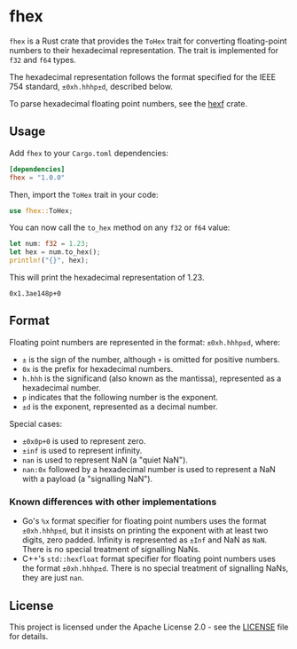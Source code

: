 # fhex

`fhex` is a Rust crate that provides the `ToHex` trait for converting floating-point numbers to their hexadecimal representation. The trait is implemented for `f32` and `f64` types.

The hexadecimal representation follows the format specified for the IEEE 754 standard, `±0xh.hhhp±d`, described below.

To parse hexadecimal floating point numbers, see the [hexf](https://crates.io/crates/hexf) crate.

## Usage

Add `fhex` to your `Cargo.toml` dependencies:

```toml
[dependencies]
fhex = "1.0.0"
```

Then, import the `ToHex` trait in your code:

```rust
use fhex::ToHex;
```

You can now call the `to_hex` method on any `f32` or `f64` value:

```rust
let num: f32 = 1.23;
let hex = num.to_hex();
println!("{}", hex);
```

This will print the hexadecimal representation of 1.23.

```
0x1.3ae148p+0
```

## Format

Floating point numbers are represented in the format: `±0xh.hhhp±d`, where:

* `±` is the sign of the number, although `+` is omitted for positive numbers.
* `0x` is the prefix for hexadecimal numbers.
* `h.hhh` is the significand (also known as the mantissa), represented as a hexadecimal number.
* `p` indicates that the following number is the exponent.
* `±d` is the exponent, represented as a decimal number.

Special cases:

* `±0x0p+0` is used to represent zero.
* `±inf` is used to represent infinity.
* `nan` is used to represent NaN (a "quiet NaN").
* `nan:0x` followed by a hexadecimal number is used to represent a NaN with a payload (a "signalling NaN").

### Known differences with other implementations

* Go's `%x` format specifier for floating point numbers uses the format `±0xh.hhhp±d`, but it insists on printing the exponent with at least two digits, zero padded. Infinity is represented as `±Inf` and NaN as `NaN`. There is no special treatment of signalling NaNs.
* C++'s `std::hexfloat` format specifier for floating point numbers uses the format `±0xh.hhhp±d`. There is no special treatment of signalling NaNs, they are just `nan`.

## License

This project is licensed under the Apache License 2.0 - see the [LICENSE](./LICENSE) file for details.
